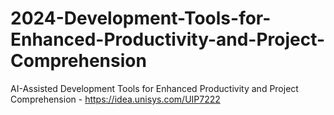 # 2024-Development-Tools-for-Enhanced-Productivity-and-Project-Comprehension
AI-Assisted Development Tools for Enhanced Productivity and Project Comprehension - https://idea.unisys.com/UIP7222
